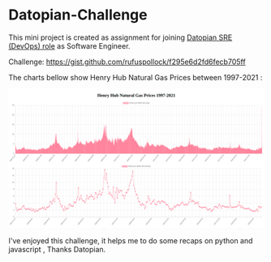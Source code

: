 # Datopian-Challenge

This mini project is created as assignment for joining [Datopian SRE (DevOps) role](https://www.linkedin.com/jobs/view/2409438619/?refId=cEP0uqU0R9L0fKb0hUMCVg%3D%3D) as Software Engineer.

Challenge:
https://gist.github.com/rufuspollock/f295e6d2fd6fecb705ff

The charts bellow show Henry Hub Natural Gas Prices between 1997-2021 :

![Henry Hub Natural Gas](charts.png)

I've enjoyed this challenge, it helps me to do some recaps on python and javascript , Thanks Datopian.
